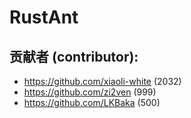# RustAnt
## 贡献者 (contributor):
+ https://github.com/xiaoli-white (2032)
+ https://github.com/zi2ven (999)
+ https://github.com/LKBaka (500)
